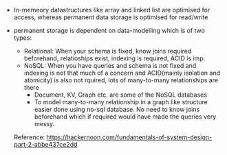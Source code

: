 - In-memeory datastructures like array and linked list are optimised for access, whereas permanent data storage is optimised for read/write 
- permanent storage is dependent on data-modelling which is of two types:
  - Relational: When your schema is fixed, know joins required beforehand, relatioships exist, indexing is required, ACID is imp.
  - NoSQL: When you have queries and schema is not fixed and indexing is not that much of a concern and ACID(mainly isolation and atomicity) is also not rquired, lots of many-to-many relationships are there
    - Document, KV, Graph etc. are some of the NoSQL databases
    - To model many-to-many relationship in a graph like structure easier done using no-sql database. No need to know joins beforehand which if required would have made the queries very messy.
  
  
  Reference: https://hackernoon.com/fundamentals-of-system-design-part-2-abbe437ce2dd
  
